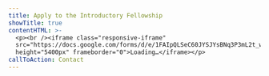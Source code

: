 ```yaml
---
title: Apply to the Introductory Fellowship
showTitle: true
contentHTML: >-
  <p><br /><iframe class="responsive-iframe"
  src="https://docs.google.com/forms/d/e/1FAIpQLSeC60JYSJYsBNq3P3mL2t_wNAtkjHSgQWr5DCGsqMX5G4a47w/viewform?embedded=true"
  height="5400px" frameborder="0">Loading…</iframe></p>
callToAction: Contact
---
```

